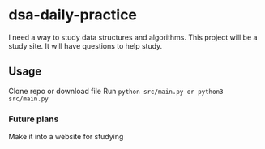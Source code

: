 # dsa-daily-practice 

I need a way to study data structures and algorithms. This project will be a study site. It will have questions to help study.

## Usage
Clone repo or download file
Run ``` python src/main.py or python3 src/main.py ```

### Future plans 
Make it into a website for studying
